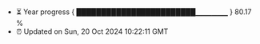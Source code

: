 - ⏳ Year progress { ████████████████████████▁▁▁▁▁▁ } 80.17 %
- ⏰ Updated on Sun, 20 Oct 2024 10:22:11 GMT

